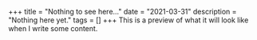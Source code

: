 +++
title = "Nothing to see here..."
date = "2021-03-31"
description = "Nothing here yet."
tags = []
+++
This is a preview of what it will look like when I write some content. 
